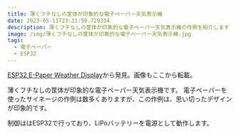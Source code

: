 ```yaml
---
title: 薄くフチなしの筐体が印象的な電子ペーパー天気表示機
date: 2023-05-11T23:31:59.729334
description: 薄くフチなしの筐体が印象的な電子ペーパー天気表示機の作例を紹介します
image: /img/薄くフチなしの筐体が印象的な電子ペーパー天気表示機.jpg
tags:
  - 電子ペーパー
  - ESP32
---
```

[ESP32 E-Paper Weather Display](https://hackaday.io/project/189708-esp32-e-paper-weather-display)から発見。画像もここから転載。

薄くフチなしの筐体が印象的な電子ペーパー天気表示機です。
電子ペーパーを使ったサイネージの作例は数多くありますが、この作例は、思い切ったデザインが印象的です。

制御ははESP32で行っており、LiPoバッテリーを電源として動作します。


